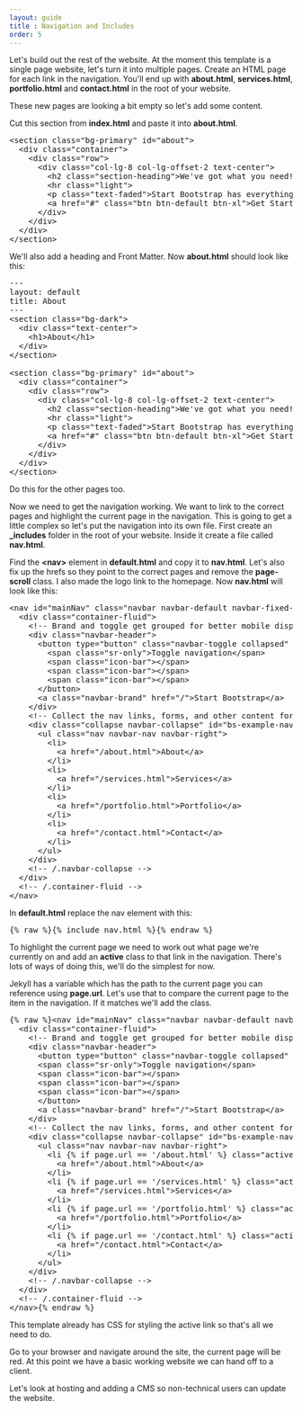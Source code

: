 ```yaml
---
layout: guide
title : Navigation and Includes
order: 5
---
```

<!--class="page-scroll"-->

Let's build out the rest of the website. At the moment this template is a single page website, let's turn it into multiple pages. Create an HTML page for each link in the navigation. You'll end up with **about.html**, **services.html**, **portfolio.html** and **contact.html** in the root of your website.

These new pages are looking a bit empty so let's add some content.

Cut this section from **index.html** and paste it into **about.html**.

<pre>&lt;section class=&quot;bg-primary&quot; id=&quot;about&quot;&gt;
  &lt;div class=&quot;container&quot;&gt;
    &lt;div class=&quot;row&quot;&gt;
      &lt;div class=&quot;col-lg-8 col-lg-offset-2 text-center&quot;&gt;
        &lt;h2 class=&quot;section-heading&quot;&gt;We&#39;ve got what you need!&lt;/h2&gt;
        &lt;hr class=&quot;light&quot;&gt;
        &lt;p class=&quot;text-faded&quot;&gt;Start Bootstrap has everything you need to get your new website up and running in no time! All of the templates and themes on Start Bootstrap are open source, free to download, and easy to use. No strings attached!&lt;/p&gt;
        &lt;a href=&quot;#&quot; class=&quot;btn btn-default btn-xl&quot;&gt;Get Started!&lt;/a&gt;
      &lt;/div&gt;
    &lt;/div&gt;
  &lt;/div&gt;
&lt;/section&gt;</pre>

We'll also add a heading and Front Matter. Now **about.html** should look like this:

<pre>---
layout: default
title: About
---
&lt;section class=&quot;bg-dark&quot;&gt;
  &lt;div class=&quot;text-center&quot;&gt;
    &lt;h1&gt;About&lt;/h1&gt;
  &lt;/div&gt;
&lt;/section&gt;

&lt;section class=&quot;bg-primary&quot; id=&quot;about&quot;&gt;
  &lt;div class=&quot;container&quot;&gt;
    &lt;div class=&quot;row&quot;&gt;
      &lt;div class=&quot;col-lg-8 col-lg-offset-2 text-center&quot;&gt;
        &lt;h2 class=&quot;section-heading&quot;&gt;We&#39;ve got what you need!&lt;/h2&gt;
        &lt;hr class=&quot;light&quot;&gt;
        &lt;p class=&quot;text-faded&quot;&gt;Start Bootstrap has everything you need to get your new website up and running in no time! All of the templates and themes on Start Bootstrap are open source, free to download, and easy to use. No strings attached!&lt;/p&gt;
        &lt;a href=&quot;#&quot; class=&quot;btn btn-default btn-xl&quot;&gt;Get Started!&lt;/a&gt;
      &lt;/div&gt;
    &lt;/div&gt;
  &lt;/div&gt;
&lt;/section&gt;</pre>

Do this for the other pages too.

Now we need to get the navigation working. We want to link to the correct pages and highlight the current page in the navigation. This is going to get a little complex so let's put the navigation into its own file. First create an **_includes** folder in the root of your website. Inside it create a file called **nav.html**.

Find the **&lt;nav&gt;** element in **default.html** and copy it to **nav.html**. Let's also fix up the hrefs so they point to the correct pages and remove the **page-scroll** class. I also made the logo link to the homepage. Now **nav.html** will look like this:

<pre>&lt;nav id=&quot;mainNav&quot; class=&quot;navbar navbar-default navbar-fixed-top&quot;&gt;
  &lt;div class=&quot;container-fluid&quot;&gt;
    &lt;!-- Brand and toggle get grouped for better mobile display --&gt;
    &lt;div class=&quot;navbar-header&quot;&gt;
      &lt;button type=&quot;button&quot; class=&quot;navbar-toggle collapsed&quot; data-toggle=&quot;collapse&quot; data-target=&quot;#bs-example-navbar-collapse-1&quot;&gt;
        &lt;span class=&quot;sr-only&quot;&gt;Toggle navigation&lt;/span&gt;
        &lt;span class=&quot;icon-bar&quot;&gt;&lt;/span&gt;
        &lt;span class=&quot;icon-bar&quot;&gt;&lt;/span&gt;
        &lt;span class=&quot;icon-bar&quot;&gt;&lt;/span&gt;
      &lt;/button&gt;
      &lt;a class=&quot;navbar-brand&quot; href=&quot;/&quot;&gt;Start Bootstrap&lt;/a&gt;
    &lt;/div&gt;
    &lt;!-- Collect the nav links, forms, and other content for toggling --&gt;
    &lt;div class=&quot;collapse navbar-collapse&quot; id=&quot;bs-example-navbar-collapse-1&quot;&gt;
      &lt;ul class=&quot;nav navbar-nav navbar-right&quot;&gt;
        &lt;li&gt;
          &lt;a href=&quot;/about.html&quot;&gt;About&lt;/a&gt;
        &lt;/li&gt;
        &lt;li&gt;
          &lt;a href=&quot;/services.html&quot;&gt;Services&lt;/a&gt;
        &lt;/li&gt;
        &lt;li&gt;
          &lt;a href=&quot;/portfolio.html&quot;&gt;Portfolio&lt;/a&gt;
        &lt;/li&gt;
        &lt;li&gt;
          &lt;a href=&quot;/contact.html&quot;&gt;Contact&lt;/a&gt;
        &lt;/li&gt;
      &lt;/ul&gt;
    &lt;/div&gt;
    &lt;!-- /.navbar-collapse --&gt;
  &lt;/div&gt;
  &lt;!-- /.container-fluid --&gt;
&lt;/nav&gt;</pre>

In **default.html** replace the nav element with this:

<pre>{% raw %}{% include nav.html %}{% endraw %}</pre>

To highlight the current page we need to work out what page we're currently on and add an **active** class to that link in the navigation. There's lots of ways of doing this, we'll do the simplest for now.

Jekyll has a variable which has the path to the current page you can reference using **page.url**. Let's use that to compare the current page to the item in the navigation. If it matches we'll add the class.

<pre>{% raw %}&lt;nav id=&quot;mainNav&quot; class=&quot;navbar navbar-default navbar-fixed-top&quot;&gt;
  &lt;div class=&quot;container-fluid&quot;&gt;
    &lt;!-- Brand and toggle get grouped for better mobile display --&gt;
    &lt;div class=&quot;navbar-header&quot;&gt;
      &lt;button type=&quot;button&quot; class=&quot;navbar-toggle collapsed&quot; data-toggle=&quot;collapse&quot; data-target=&quot;#bs-example-navbar-collapse-1&quot;&gt;
      &lt;span class=&quot;sr-only&quot;&gt;Toggle navigation&lt;/span&gt;
      &lt;span class=&quot;icon-bar&quot;&gt;&lt;/span&gt;
      &lt;span class=&quot;icon-bar&quot;&gt;&lt;/span&gt;
      &lt;span class=&quot;icon-bar&quot;&gt;&lt;/span&gt;
      &lt;/button&gt;
      &lt;a class=&quot;navbar-brand&quot; href=&quot;/&quot;&gt;Start Bootstrap&lt;/a&gt;
    &lt;/div&gt;
    &lt;!-- Collect the nav links, forms, and other content for toggling --&gt;
    &lt;div class=&quot;collapse navbar-collapse&quot; id=&quot;bs-example-navbar-collapse-1&quot;&gt;
      &lt;ul class=&quot;nav navbar-nav navbar-right&quot;&gt;
        &lt;li {% if page.url == &#39;/about.html&#39; %} class=&quot;active&quot; {% endif %}&gt;
          &lt;a href=&quot;/about.html&quot;&gt;About&lt;/a&gt;
        &lt;/li&gt;
        &lt;li {% if page.url == &#39;/services.html&#39; %} class=&quot;active&quot; {% endif %}&gt;
          &lt;a href=&quot;/services.html&quot;&gt;Services&lt;/a&gt;
        &lt;/li&gt;
        &lt;li {% if page.url == &#39;/portfolio.html&#39; %} class=&quot;active&quot; {% endif %}&gt;
          &lt;a href=&quot;/portfolio.html&quot;&gt;Portfolio&lt;/a&gt;
        &lt;/li&gt;
        &lt;li {% if page.url == &#39;/contact.html&#39; %} class=&quot;active&quot; {% endif %}&gt;
          &lt;a href=&quot;/contact.html&quot;&gt;Contact&lt;/a&gt;
        &lt;/li&gt;
      &lt;/ul&gt;
    &lt;/div&gt;
    &lt;!-- /.navbar-collapse --&gt;
  &lt;/div&gt;
  &lt;!-- /.container-fluid --&gt;
&lt;/nav&gt;{% endraw %}</pre>

This template already has CSS for styling the active link so that's all we need to do.

Go to your browser and navigate around the site, the current page will be red. At this point we have a basic working website we can hand off to a client.

Let's look at hosting and adding a CMS so non-technical users can update the website.
